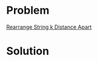 
# Problem





[Rearrange String k Distance Apart](https://leetcode.com/problems/rearrange-string-k-distance-apart)

# Solution



